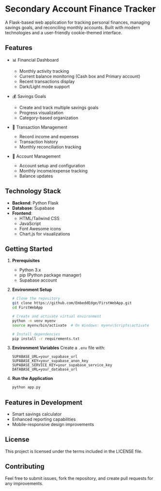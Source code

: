 # Secondary Account Finance Tracker

A Flask-based web application for tracking personal finances, managing savings goals, and reconciling monthly accounts. Built with modern technologies and a user-friendly cookie-themed interface.

## Features

- 📊 Financial Dashboard
  - Monthly activity tracking
  - Current balance monitoring (Cash box and Primary account)
  - Recent transactions display
  - Dark/Light mode support

- 💰 Savings Goals
  - Create and track multiple savings goals
  - Progress visualization
  - Category-based organization

- 📝 Transaction Management
  - Record income and expenses
  - Transaction history
  - Monthly reconciliation tracking

- 🎯 Account Management
  - Account setup and configuration
  - Monthly income/expense tracking
  - Balance updates

## Technology Stack

- **Backend**: Python Flask
- **Database**: Supabase
- **Frontend**: 
  - HTML/Tailwind CSS
  - JavaScript
  - Font Awesome icons
  - Chart.js for visualizations

## Getting Started

1. **Prerequisites**
   - Python 3.x
   - pip (Python package manager)
   - Supabase account

2. **Environment Setup**
   ```bash
   # Clone the repository
   git clone https://github.com/EmbeddEdge/FirstWebApp.git
   cd FirstWebApp

   # Create and activate virtual environment
   python -m venv myenv
   source myenv/bin/activate  # On Windows: myenv\Scripts\activate

   # Install dependencies
   pip install -r requirements.txt
   ```

3. **Environment Variables**
   Create a `.env` file with:
   ```
   SUPABASE_URL=your_supabase_url
   SUPABASE_KEY=your_supabase_anon_key
   SUPABASE_SERVICE_KEY=your_supabase_service_key
   DATABASE_URL=your_database_url
   ```

4. **Run the Application**
   ```bash
   python app.py
   ```

## Features in Development

- Smart savings calculator
- Enhanced reporting capabilities
- Mobile-responsive design improvements

## License

This project is licensed under the terms included in the LICENSE file.

## Contributing

Feel free to submit issues, fork the repository, and create pull requests for any improvements.
